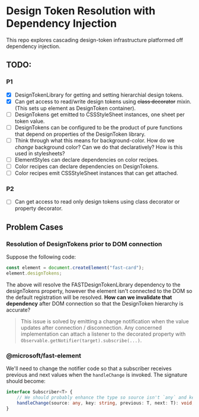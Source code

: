 # Design Token Resolution with Dependency Injection
This repo explores cascading design-token infrastructure platformed off dependency injection.

## TODO:
### P1
- [x] DesignTokenLibrary for getting and setting hierarchial design tokens.
- [x] Can get access to read/write design tokens using ~~class decorator~~ mixin. (This sets up element as DesignToken container).
- [ ] DesignTokens get emitted to CSSStyleSheet instances, one sheet per token value.
- [ ] DesignTokens can be configured to be the product of pure functions that depend on properties of the DesignToken library.
 - [ ] Think through what this means for background-color. How do we *change* background color? Can we do that declaratively? How is this used in stylesheets?
- [ ] ElementStyles can declare dependencies on color recipes.
- [ ] Color recipes can declare dependencies on DesignTokens.
- [ ] Color recipes emit CSSStyleSheet instances that can get attached.

### P2
- [ ] Can get access to read only design tokens using class decorator or property decorator.


## Problem Cases
### Resolution of DesignTokens prior to DOM connection
Suppose the following code:

```js
const element = document.createElement("fast-card");
element.designTokens;
```

The above will resolve the FASTDesignTokenLibrary dependency to the designTokens property, however the element isn't connected to the DOM so the default registration will be resolved.
**How can we invalidate that dependency** after DOM connection so that the DesignToken hierarchy is accurate?

> This issue is solved by emitting a change notification when the value updates after connection / disconnection. Any concerned implementation can attach a listener to
the decorated property with `Observable.getNotifier(target).subscribe(...)`.

### @microsoft/fast-element
We'll need to change the notifier code so that a subscriber receives previous and next values when the `handleChange` is invoked. The signature should become:

```ts
interface Subscriber<T> {
    // We should probably enhance the type so source isn't `any` and key exists in source
    handleChange(source: any, key: string, previous: T, next: T): void; 
}
```